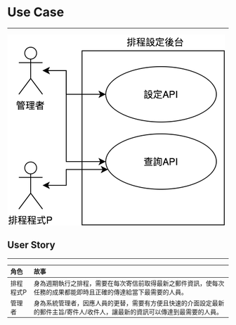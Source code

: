 # Use Case

---

![](/assets/spring_boot_init_uc.png)

## User Story

---

| 角色 | 故事 |
| :--- | :--- |
| 排程程式P | 身為週期執行之排程，需要在每次寄信前取得最新之郵件資訊，使每次任務的成果都能即時且正確的傳達給當下最需要的人員。 |
| 管理者 | 身為系統管理者，因應人員的更替，需要有方便且快速的介面設定最新的郵件主旨/寄件人/收件人，讓最新的資訊可以傳達到最需要的人員。 |



